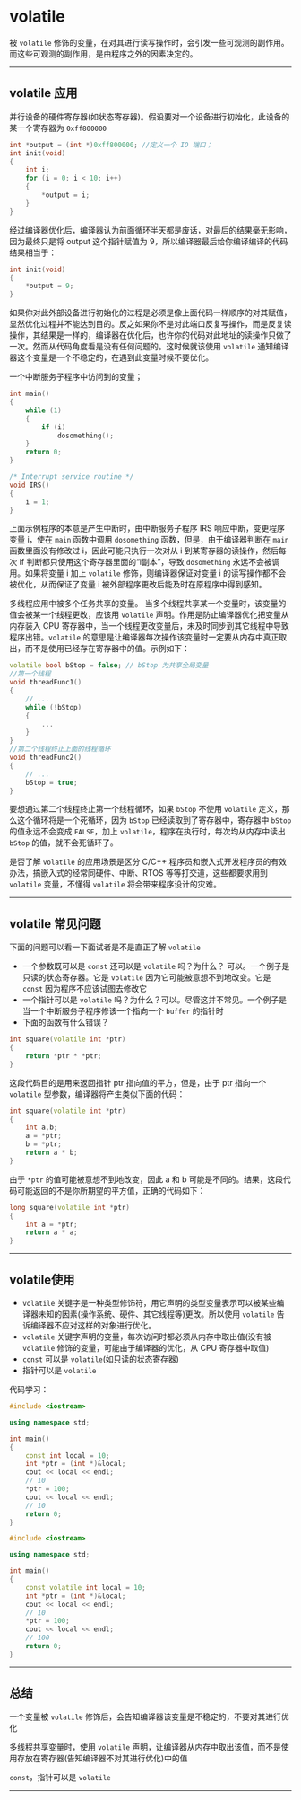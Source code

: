 # volatile

被 ```volatile``` 修饰的变量，在对其进行读写操作时，会引发一些可观测的副作用。而这些可观测的副作用，是由程序之外的因素决定的。

---

## volatile 应用

并行设备的硬件寄存器(如状态寄存器)。假设要对一个设备进行初始化，此设备的某一个寄存器为 ```0xff800000```

```cpp
int *output = (int *)0xff800000; //定义一个 IO 端口；
int init(void)
{
    int i;
    for (i = 0; i < 10; i++)
    {
        *output = i;
    }
}
```

经过编译器优化后，编译器认为前面循环半天都是废话，对最后的结果毫无影响，因为最终只是将 output 这个指针赋值为 9，所以编译器最后给你编译编译的代码结果相当于：

```cpp
int init(void)  
{  
    *output = 9;  
}
```

如果你对此外部设备进行初始化的过程是必须是像上面代码一样顺序的对其赋值，显然优化过程并不能达到目的。反之如果你不是对此端口反复写操作，而是反复读操作，其结果是一样的，编译器在优化后，也许你的代码对此地址的读操作只做了一次。然而从代码角度看是没有任何问题的。这时候就该使用 ```volatile``` 通知编译器这个变量是一个不稳定的，在遇到此变量时候不要优化。

一个中断服务子程序中访问到的变量；

```cpp
int main()
{
    while (1)
    {
        if (i)
            dosomething();
    }
    return 0;
}

/* Interrupt service routine */
void IRS()
{
    i = 1;
}
```

上面示例程序的本意是产生中断时，由中断服务子程序 IRS 响应中断，变更程序变量 i，使在 ```main``` 函数中调用 ```dosomething``` 函数，但是，由于编译器判断在 ```main``` 函数里面没有修改过 i，因此可能只执行一次对从 i 到某寄存器的读操作，然后每次 if 判断都只使用这个寄存器里面的“i副本”，导致 ```dosomething``` 永远不会被调用。如果将变量 i 加上 ```volatile``` 修饰，则编译器保证对变量 i 的读写操作都不会被优化，从而保证了变量 i 被外部程序更改后能及时在原程序中得到感知。

多线程应用中被多个任务共享的变量。 当多个线程共享某一个变量时，该变量的值会被某一个线程更改，应该用 ```volatile``` 声明。作用是防止编译器优化把变量从内存装入 CPU 寄存器中，当一个线程更改变量后，未及时同步到其它线程中导致程序出错。```volatile``` 的意思是让编译器每次操作该变量时一定要从内存中真正取出，而不是使用已经存在寄存器中的值。示例如下：

```cpp
volatile bool bStop = false; // bStop 为共享全局变量
//第一个线程
void threadFunc1()
{
    // ...
    while (!bStop)
    {
        ...
    }
}
//第二个线程终止上面的线程循环
void threadFunc2()
{
    // ...
    bStop = true;
}
```

要想通过第二个线程终止第一个线程循环，如果 ```bStop``` 不使用 ```volatile``` 定义，那么这个循环将是一个死循环，因为 ```bStop``` 已经读取到了寄存器中，寄存器中 ```bStop``` 的值永远不会变成 ```FALSE```，加上 ```volatile```，程序在执行时，每次均从内存中读出 ```bStop``` 的值，就不会死循环了。

是否了解 ```volatile``` 的应用场景是区分 C/C++ 程序员和嵌入式开发程序员的有效办法，搞嵌入式的经常同硬件、中断、RTOS 等等打交道，这些都要求用到 ```volatile``` 变量，不懂得 ```volatile``` 将会带来程序设计的灾难。

---

## volatile 常见问题

下面的问题可以看一下面试者是不是直正了解 ```volatile``` 

* 一个参数既可以是 ```const``` 还可以是 ```volatile``` 吗？为什么？ 可以。一个例子是只读的状态寄存器。它是 ```volatile``` 因为它可能被意想不到地改变。它是 ```const``` 因为程序不应该试图去修改它
* 一个指针可以是 ```volatile``` 吗？为什么？可以。尽管这并不常见。一个例子是当一个中断服务子程序修该一个指向一个 ```buffer``` 的指针时
* 下面的函数有什么错误？

```cpp
int square(volatile int *ptr) 
{ 
    return *ptr * *ptr; 
} 
```

这段代码目的是用来返回指针 ptr 指向值的平方，但是，由于 ptr 指向一个 ```volatile``` 型参数，编译器将产生类似下面的代码：

```cpp
int square(volatile int *ptr) 
{ 
    int a,b; 
    a = *ptr; 
    b = *ptr; 
    return a * b; 
} 
```

由于 ```*ptr``` 的值可能被意想不到地改变，因此 a 和 b 可能是不同的。结果，这段代码可能返回的不是你所期望的平方值，正确的代码如下：

```cpp
long square(volatile int *ptr) 
{ 
    int a = *ptr; 
    return a * a; 
} 
```

---

## volatile使用

* ```volatile``` 关键字是一种类型修饰符，用它声明的类型变量表示可以被某些编译器未知的因素(操作系统、硬件、其它线程等)更改。所以使用 ```volatile``` 告诉编译器不应对这样的对象进行优化。
* ```volatile``` 关键字声明的变量，每次访问时都必须从内存中取出值(没有被 ```volatile``` 修饰的变量，可能由于编译器的优化，从 CPU 寄存器中取值)
* ```const``` 可以是 ```volatile```(如只读的状态寄存器)
* 指针可以是 ```volatile```

代码学习：

```cpp
#include <iostream>

using namespace std;

int main()
{
    const int local = 10;
    int *ptr = (int *)&local;
    cout << local << endl;
    // 10
    *ptr = 100;
    cout << local << endl;
    // 10
    return 0;
}
```

```cpp
#include <iostream>

using namespace std;

int main()
{
    const volatile int local = 10;
    int *ptr = (int *)&local;
    cout << local << endl;
    // 10
    *ptr = 100;
    cout << local << endl;
    // 100
    return 0;
}
```

---

## 总结

一个变量被 ```volatile``` 修饰后，会告知编译器该变量是不稳定的，不要对其进行优化

多线程共享变量时，使用 ```volatile``` 声明，让编译器从内存中取出该值，而不是使用存放在寄存器(告知编译器不对其进行优化)中的值

```const```，指针可以是 ```volatile```

---
